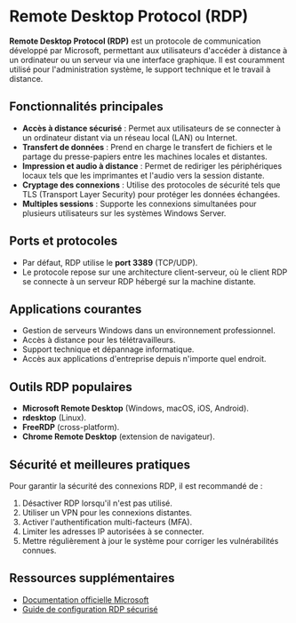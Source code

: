 # Remote Desktop Protocol (RDP)

**Remote Desktop Protocol (RDP)** est un protocole de communication développé par Microsoft, permettant aux utilisateurs d'accéder à distance à un ordinateur ou un serveur via une interface graphique. Il est couramment utilisé pour l'administration système, le support technique et le travail à distance.

## Fonctionnalités principales

- **Accès à distance sécurisé** : Permet aux utilisateurs de se connecter à un ordinateur distant via un réseau local (LAN) ou Internet.
- **Transfert de données** : Prend en charge le transfert de fichiers et le partage du presse-papiers entre les machines locales et distantes.
- **Impression et audio à distance** : Permet de rediriger les périphériques locaux tels que les imprimantes et l'audio vers la session distante.
- **Cryptage des connexions** : Utilise des protocoles de sécurité tels que TLS (Transport Layer Security) pour protéger les données échangées.
- **Multiples sessions** : Supporte les connexions simultanées pour plusieurs utilisateurs sur les systèmes Windows Server.

## Ports et protocoles

- Par défaut, RDP utilise le **port 3389** (TCP/UDP).
- Le protocole repose sur une architecture client-serveur, où le client RDP se connecte à un serveur RDP hébergé sur la machine distante.

## Applications courantes

- Gestion de serveurs Windows dans un environnement professionnel.
- Accès à distance pour les télétravailleurs.
- Support technique et dépannage informatique.
- Accès aux applications d'entreprise depuis n'importe quel endroit.

## Outils RDP populaires

- **Microsoft Remote Desktop** (Windows, macOS, iOS, Android).
- **rdesktop** (Linux).
- **FreeRDP** (cross-platform).
- **Chrome Remote Desktop** (extension de navigateur).

## Sécurité et meilleures pratiques

Pour garantir la sécurité des connexions RDP, il est recommandé de :

1. Désactiver RDP lorsqu'il n'est pas utilisé.
2. Utiliser un VPN pour les connexions distantes.
3. Activer l'authentification multi-facteurs (MFA).
4. Limiter les adresses IP autorisées à se connecter.
5. Mettre régulièrement à jour le système pour corriger les vulnérabilités connues.

## Ressources supplémentaires

- [Documentation officielle Microsoft](https://docs.microsoft.com/en-us/windows-server/remote/remote-desktop-services/welcome-to-rds)
- [Guide de configuration RDP sécurisé](https://www.microsoft.com/security/blog/)
